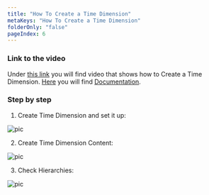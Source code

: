 ```yaml
---
title: "How To Create a Time Dimension"
metaKeys: "How To Create a Time Dimension"
folderOnly: "false"
pageIndex: 6
---
```



### Link to the video

Under [this link](https://profitbasedocs.blob.core.windows.net/videos/Dimension%20-%20Creating%20a%20Time%20Dimension.mp4) you will find video that shows how to Create a Time Dimension. [Here](../../dimensions.md) you will find [Documentation](../../dimensions.md).
<br/>


### Step by step


1. Create Time Dimension and set it up:

![pic](https://profitbasedocs.blob.core.windows.net/images/HTtd%20(1).png)

2. Create Time Dimension Content:

![pic](https://profitbasedocs.blob.core.windows.net/images/HTtd%20(2).png)

3. Check Hierarchies:

![pic](https://profitbasedocs.blob.core.windows.net/images/HTtd%20(3).png)

